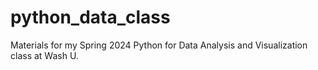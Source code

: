 # python_data_class
Materials for my Spring 2024 Python for Data Analysis and Visualization class at Wash U.
